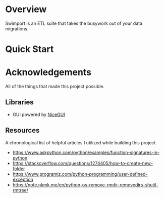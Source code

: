 # Overview

Swimport is an ETL suite that takes the busywork out of your data migrations.

# Quick Start



# Acknowledgements

All of the things that made this project possible.

## Libraries

- GUI powered by [NiceGUI](https://nicegui.io/)

## Resources

A chronological list of helpful articles I utilized while building this project.

- https://www.askpython.com/python/examples/function-signatures-in-python
- https://stackoverflow.com/questions/1274405/how-to-create-new-folder
- https://www.programiz.com/python-programming/user-defined-exception
- https://note.nkmk.me/en/python-os-remove-rmdir-removedirs-shutil-rmtree/